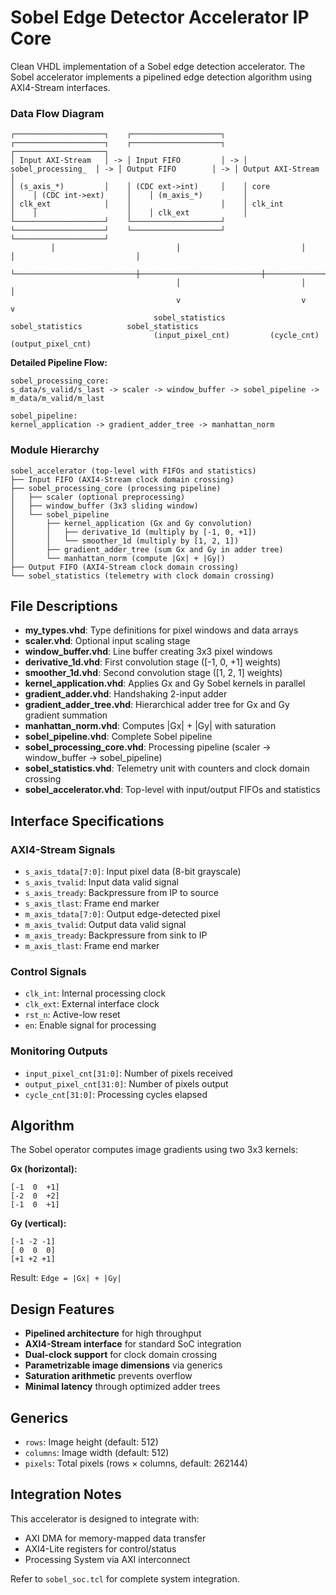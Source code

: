 # Sobel Edge Detector Accelerator IP Core

Clean VHDL implementation of a Sobel edge detection accelerator.
The Sobel accelerator implements a pipelined edge detection algorithm using AXI4-Stream interfaces.

### Data Flow Diagram

```
┌────────────────────┐    ┌────────────────────┐    ┌────────────────────┐    ┌────────────────────┐    ┌────────────────────┐
│ Input AXI-Stream   │ -> │ Input FIFO         │ -> │ sobel_processing_  │ -> │ Output FIFO        │ -> │ Output AXI-Stream  │
│ (s_axis_*)         │    │ (CDC ext->int)     │    │ core               │    │ (CDC int->ext)     │    │ (m_axis_*)         │
│ clk_ext            │    │                    │    │ clk_int            │    │                    │    │ clk_ext            │
└────────────────────┘    └────────────────────┘    └────────────────────┘    └────────────────────┘    └────────────────────┘
         │                           │                           │                           │                           │
         └───────────────────────────┼───────────────────────────┼───────────────────────────┼───────────────────────────┘
                                     │                           │                           │
                                     v                           v                           v
                                sobel_statistics          sobel_statistics          sobel_statistics
                                (input_pixel_cnt)         (cycle_cnt)              (output_pixel_cnt)
```

**Detailed Pipeline Flow:**
```
sobel_processing_core:
s_data/s_valid/s_last -> scaler -> window_buffer -> sobel_pipeline -> m_data/m_valid/m_last

sobel_pipeline:
kernel_application -> gradient_adder_tree -> manhattan_norm
```

### Module Hierarchy

```
sobel_accelerator (top-level with FIFOs and statistics)
├── Input FIFO (AXI4-Stream clock domain crossing)
├── sobel_processing_core (processing pipeline)
│   ├── scaler (optional preprocessing)
│   ├── window_buffer (3x3 sliding window)
│   └── sobel_pipeline
│       ├── kernel_application (Gx and Gy convolution)
│       │   ├── derivative_1d (multiply by [-1, 0, +1])
│       │   └── smoother_1d (multiply by [1, 2, 1])
│       ├── gradient_adder_tree (sum Gx and Gy in adder tree)
│       └── manhattan_norm (compute |Gx| + |Gy|)
├── Output FIFO (AXI4-Stream clock domain crossing)
└── sobel_statistics (telemetry with clock domain crossing)
```

## File Descriptions

- **my_types.vhd**: Type definitions for pixel windows and data arrays
- **scaler.vhd**: Optional input scaling stage
- **window_buffer.vhd**: Line buffer creating 3x3 pixel windows
- **derivative_1d.vhd**: First convolution stage ([-1, 0, +1] weights)
- **smoother_1d.vhd**: Second convolution stage ([1, 2, 1] weights)
- **kernel_application.vhd**: Applies Gx and Gy Sobel kernels in parallel
- **gradient_adder.vhd**: Handshaking 2-input adder
- **gradient_adder_tree.vhd**: Hierarchical adder tree for Gx and Gy gradient summation
- **manhattan_norm.vhd**: Computes |Gx| + |Gy| with saturation
- **sobel_pipeline.vhd**: Complete Sobel pipeline
- **sobel_processing_core.vhd**: Processing pipeline (scaler -> window_buffer -> sobel_pipeline)
- **sobel_statistics.vhd**: Telemetry unit with counters and clock domain crossing
- **sobel_accelerator.vhd**: Top-level with input/output FIFOs and statistics

## Interface Specifications

### AXI4-Stream Signals
- `s_axis_tdata[7:0]`: Input pixel data (8-bit grayscale)
- `s_axis_tvalid`: Input data valid signal
- `s_axis_tready`: Backpressure from IP to source
- `s_axis_tlast`: Frame end marker
- `m_axis_tdata[7:0]`: Output edge-detected pixel
- `m_axis_tvalid`: Output data valid signal
- `m_axis_tready`: Backpressure from sink to IP
- `m_axis_tlast`: Frame end marker

### Control Signals
- `clk_int`: Internal processing clock
- `clk_ext`: External interface clock
- `rst_n`: Active-low reset
- `en`: Enable signal for processing

### Monitoring Outputs
- `input_pixel_cnt[31:0]`: Number of pixels received
- `output_pixel_cnt[31:0]`: Number of pixels output
- `cycle_cnt[31:0]`: Processing cycles elapsed

## Algorithm

The Sobel operator computes image gradients using two 3x3 kernels:

**Gx (horizontal):**
```
[-1  0  +1]
[-2  0  +2]
[-1  0  +1]
```

**Gy (vertical):**
```
[-1 -2 -1]
[ 0  0  0]
[+1 +2 +1]
```

Result: `Edge = |Gx| + |Gy|`

## Design Features

- **Pipelined architecture** for high throughput
- **AXI4-Stream interface** for standard SoC integration
- **Dual-clock support** for clock domain crossing
- **Parametrizable image dimensions** via generics
- **Saturation arithmetic** prevents overflow
- **Minimal latency** through optimized adder trees

## Generics

- `rows`: Image height (default: 512)
- `columns`: Image width (default: 512)
- `pixels`: Total pixels (rows × columns, default: 262144)

## Integration Notes

This accelerator is designed to integrate with:
- AXI DMA for memory-mapped data transfer
- AXI4-Lite registers for control/status
- Processing System via AXI interconnect

Refer to `sobel_soc.tcl` for complete system integration.
